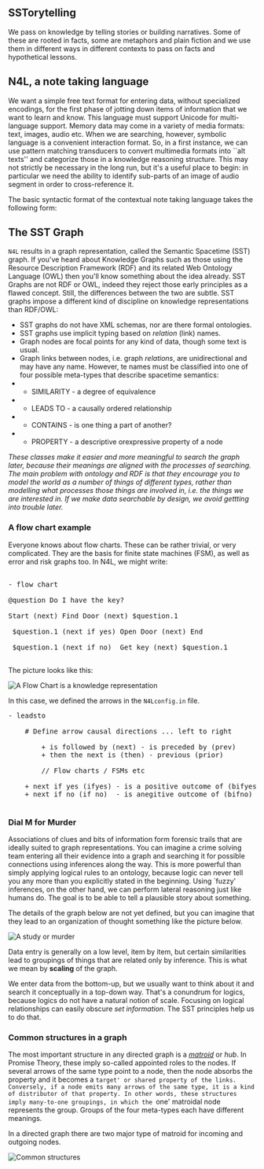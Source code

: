 
## SSTorytelling

We pass on knowledge by telling stories or building narratives. Some of these
are rooted in facts, some are metaphors and plain fiction and we use them in different
ways in different contexts to pass on facts and hypothetical lessons.



## N4L, a note taking language

We want a simple free text format for entering data, without
specialized encodings, for the first phase of jotting down items of
information that we want to learn and know.  This language must support Unicode for multi-language
support.  Memory data may come in a variety of media formats: text,
images, audio etc. When we are searching, however, symbolic language
is a convenient interaction format. So, in a first instance, we can
use pattern matching transducers to convert multimedia formats into
``alt texts'' and categorize those in a knowledge reasoning structure.
This may not strictly be necessary in the long run, but it's a useful
place to begin: in particular we need the ability to identify
sub-parts of an image of audio segment in order to cross-reference it.

The basic syntactic format of the contextual note taking language takes the following form:

## The SST Graph

`N4L` results in a graph representation, called the Semantic Spacetime (SST) graph.
If you've heard about Knowledge Graphs such as those using the Resource Description Framework (RDF)
and its related Web Ontology Language (OWL) then you'll know something about the idea already.
SST Graphs are not RDF or OWL, indeed they reject those early principles as a flawed concept.
Still, the differences between the two are subtle.
SST graphs impose a different kind of discipline on knowledge representations than RDF/OWL:

* SST graphs do not have XML schemas, nor are there formal ontologies.
* SST graphs use implicit typing based on *relation* (link) names.
* Graph nodes are focal points for any kind of data, though some text is usual.
* Graph links between nodes, i.e. graph *relations*, are unidirectional and may have any name.
 However, te names must be classified into one of four possible meta-types
that describe spacetime semantics:
* * SIMILARITY - a degree of equivalence
* * LEADS TO - a causally ordered relationship
* * CONTAINS - is one thing a part of another?
* * PROPERTY - a descriptive orexpressive property of a node

*These classes make it easier and more meaningful to search the graph later,
because their meanings are aligned with the processes of searching. 
The main problem with ontology and RDF is that they encourage you to model
the world as a number of things of different types, rather than modelling what
processes those things are involved in, i.e. the things we are interested in.
If we make data searchable by design, we avoid gettting into trouble later.*


### A flow chart example

Everyone knows about flow charts. These can be rather trivial, or very complicated. They are the basis for finite state machines (FSM), as well as error and risk graphs too. In N4L, we might write:

<pre>

- flow chart

@question Do I have the key?

Start (next) Find Door (next) $question.1

 $question.1 (next if yes) Open Door (next) End

 $question.1 (next if no)  Get key (next) $question.1

</pre>

The picture looks like this:

![A Flow Chart is a knowledge representation](https://github.com/markburgess/SSTorytime/blob/main/docs/figs/flow.png 'Flow Charts Are Knowledge Graphs')

In this case, we defined the arrows in the `N4Lconfig.in` file.

<pre>
- leadsto

 	# Define arrow causal directions ... left to right

        + is followed by (next) - is preceded by (prev)    
        + then the next is (then) - previous (prior)

        // Flow charts / FSMs etc

	+ next if yes (ifyes) - is a positive outcome of (bifyes)
	+ next if no (if no)  - is anegitive outcome of (bifno)

</pre>

### Dial M for Murder

Associations of clues and bits of information form forensic trails that are ideally suited
to graph representations. You can imagine a crime solving team entering all their evidence into
a graph and searching it for possible connections using inferences along the way. This is more
powerful than simply applying logical rules to an ontology, because logic can never tell you any more
than you explicitly stated in the beginning. Using `fuzzy' inferences, on the other hand, we can
perform lateral reasoning just like humans do. The goal is to be able to tell a plausible story
about something.

The details of the graph below are not yet defined, but you can
imagine that they lead to an organization of thought something like
the picture below.


![A study or murder](https://github.com/markburgess/SSTorytime/blob/main/docs/figs/knowledge.png 'The large scale structure of a well-formed knowledge graph organizes knowledge into regions that lead from one to the other.')

Data entry is generally on a low level, item by item, but certain similarities
lead to groupings of things that are related only by inference. This is what we 
mean by **scaling** of the graph.

We enter data from the bottom-up, but we usually
want to think about it and search it conceptually in a top-down way. That's a conundrum for
logics, because logics do not have a natural notion of scale. Focusing
on logical relationships can easily obscure *set information*. 
The SST principles help us to do that.

### Common structures in a graph

The most important structure in any directed graph is a [*matroid*](https://arxiv.org/abs/1702.04638) or *hub*.
In Promise Theory, these imply so-called appointed roles to the nodes. If several arrows of the same
type point to a node, then the node absorbs the property and it 
becomes a `target' or shared property of the links. Conversely, if a node emits many arrows of the same
type, it is a kind of distributor of that property. In other words, these structures imply many-to-one
groupings, in which the `one' matroidal node represents the group. Groups of the four meta-types each have
different meanings.

In a directed graph there are two major type of matroid for incoming and outgoing nodes.

![Common structures](https://github.com/markburgess/SSTorytime/blob/main/docs/figs/matroid.png 'Matroids, or hub nodes, are important structures in scaling.')


